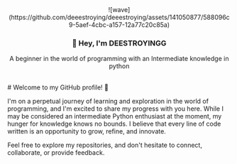 <div align="center">
![wave](https://github.com/deeestroying/deeestroying/assets/141050877/588096c9-5aef-4cbc-a157-12a77c20c85a)






###  👋 Hey, I'm DEESTROYINGG
A beginner in the world of programming with an Intermediate knowledge in python

<br>
</div>
# Welcome to my GitHub profile! 🚀

I'm on a perpetual journey of learning and exploration in the world of programming, and I'm excited to share my progress with you here. While I may be considered an intermediate Python enthusiast at the moment, my hunger for knowledge knows no bounds. I believe that every line of code written is an opportunity to grow, refine, and innovate.



Feel free to explore my repositories, and don't hesitate to connect, collaborate, or provide feedback.




</div>


<!---
deeestroying/deeestroying is a ✨ special ✨ repository because its `README.md` (this file) appears on your GitHub profile.
You can click the Preview link to take a look at your changes.
--->
